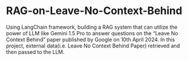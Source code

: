 # RAG-on-Leave-No-Context-Behind


Using LangChain framework, building a RAG system that can utilize the power of LLM like Gemini 1.5 Pro to answer questions on the “Leave No Context Behind” paper published by Google on 10th April 2024. In this project, external data(i.e. Leave No Context Behind Paper) retrieved and then passed to the LLM.
